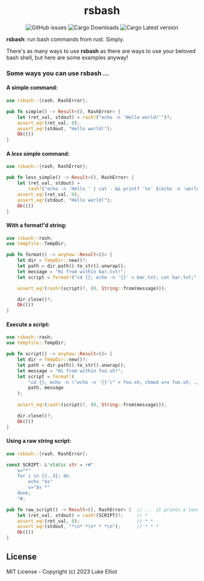 <div align="center">

# rsbash

![GitHub issues](https://img.shields.io/github/issues/ljelliot/rash)
![Cargo Downloads](https://img.shields.io/crates/d/rsbash)
![Cargo Latest version](https://img.shields.io/crates/v/rsbash)

</div>

**rsbash**: run bash commands from rust. Simply.

There's as many ways to use **rsbash** as there are ways to use your beloved bash shell, but here are some examples anyway!

### Some ways you can use **rsbash** ...

#### A simple command:

```rust
use rsbash::{rash, RashError};

pub fn simple() -> Result<(), RashError> {
    let (ret_val, stdout) = rash!("echo -n 'Hello world!'")?;
    assert_eq!(ret_val, 0);
    assert_eq!(stdout, "Hello world!");
    Ok(())
}
```

#### A _less_ simple command:

```rust
use rsbash::{rash, RashError};

pub fn less_simple() -> Result<(), RashError> {
    let (ret_val, stdout) =
        rash!("echo -n 'Hello ' | cat - && printf '%s' $(echo -n 'world!')")?;
    assert_eq!(ret_val, 0);
    assert_eq!(stdout, "Hello world!");
    Ok(())
}
```

#### With a format!'d string:

```rust
use rsbash::rash;
use tempfile::TempDir;

pub fn format() -> anyhow::Result<()> {
    let dir = TempDir::new()?;
    let path = dir.path().to_str().unwrap();
    let message = "Hi from within bar.txt!";
    let script = format!("cd {}; echo -n '{}' > bar.txt; cat bar.txt;", path, message);

    assert_eq!(rash!(script)?, (0, String::from(message)));

    dir.close()?;
    Ok(())
}
```

#### Execute a script:

```rust
use rsbash::rash;
use tempfile::TempDir;

pub fn script() -> anyhow::Result<()> {
    let dir = TempDir::new()?;
    let path = dir.path().to_str().unwrap();
    let message = "Hi from within foo.sh!";
    let script = format!(
        "cd {}; echo -n \"echo -n '{}'\" > foo.sh; chmod u+x foo.sh; ./foo.sh;",
        path, message
    );
    
    assert_eq!(rash!(script)?, (0, String::from(message)));

    dir.close()?;
    Ok(())
}
```

#### Using a raw string script:

```rust
use rsbash::{rash, RashError};

const SCRIPT: &'static str = r#"
    s="*"
    for i in {1..3}; do
        echo "$s"
        s="$s *"
    done;
    "#;

pub fn raw_script() -> Result<(), RashError> {  // ... it prints a lovely triangle.
    let (ret_val, stdout) = rash!(SCRIPT)?;     // *
    assert_eq!(ret_val, 0);                     // * *
    assert_eq!(stdout, "*\n* *\n* * *\n");      // * * *   
    Ok(())
}
```

## License

MIT License - Copyright (c) 2023 Luke Elliot

